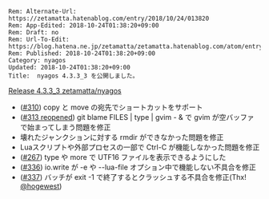```header
Rem: Alternate-Url: https://zetamatta.hatenablog.com/entry/2018/10/24/013820
Rem: App-Edited: 2018-10-24T01:38:20+09:00
Rem: Draft: no
Rem: Url-To-Edit: https://blog.hatena.ne.jp/zetamatta/zetamatta.hatenablog.com/atom/entry/10257846132658721244
Rem: Published: 2018-10-24T01:38:20+09:00
Category: nyagos
Updated: 2018-10-24T01:38:20+09:00
Title:  nyagos 4.3.3_3 を公開しました。
```
[Release 4.3.3_3  zetamatta/nyagos](https://github.com/zetamatta/nyagos/releases/tag/4.3.3_3)

* ([#310](https://github.com/zetamatta/nyagos/issues/310)) copy と move の宛先でショートカットをサポート
* ([#313 reopened](https://github.com/zetamatta/nyagos/issues/313)) git blame FILES | type | gvim - & で gvim が空バッファで始まってしまう問題を修正
* 壊れたジャンクションに対する rmdir ができなかった問題を修正
* Luaスクリプトや外部プロセスの一部で Ctrl-C が機能しなかった問題を修正
* ([#267](https://github.com/zetamatta/nyagos/issues/267)) type や more で UTF16 ファイルを表示できるようにした
* ([#336](https://github.com/zetamatta/nyagos/issues/336)) io.write が -e や --lua-file オプション中で機能しない不具合を修正
* ([#337](https://github.com/zetamatta/nyagos/pull/337)) バッチが exit -1 で終了するとクラッシュする不具合を修正(Thx! [@hogewest](https://github.com/hogewest))
